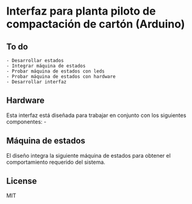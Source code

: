 
# Interfaz para planta piloto de compactación de cartón (Arduino)
## To do
    - Desarrollar estados
    - Integrar máquina de estados
    - Probar máquina de estados con leds
    - Probar máquina de estados con hardware
    - Desarrollar interfaz

## Hardware
Esta interfaz está diseñada para trabajar en conjunto con los siguientes componentes:
    - <AGREGAR COMPONENTES>

## Máquina de estados
El diseño integra la siguiente máquina de estados para obtener el comportamiento requerido
del sistema.

## License
MIT
